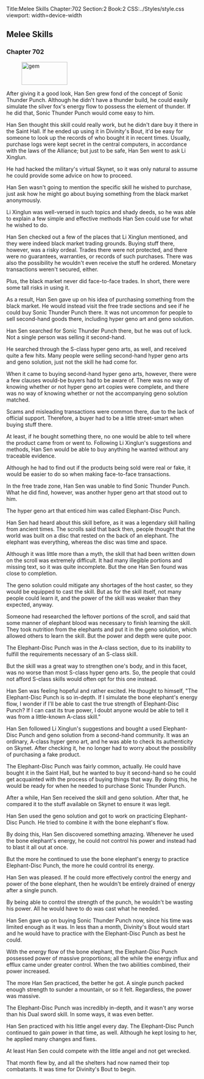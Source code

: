 Title:Melee Skills 
Chapter:702 
Section:2 
Book:2 
CSS:../Styles/style.css 
viewport: width=device-width
  
## Melee Skills
### Chapter 702
  
<figure>
	<img src="../Images/gem.gif" alt="gem" id="gem" width="120" height="60" />
</figure>
  

  
After giving it a good look, Han Sen grew fond of the concept of Sonic Thunder Punch. Although he didn't have a thunder build, he could easily simulate the silver fox's energy flow to possess the element of thunder. If he did that, Sonic Thunder Punch would come easy to him.

Han Sen thought this skill could really work, but he didn't dare buy it there in the Saint Hall. If he ended up using it in Divinity's Bout, it'd be easy for someone to look up the records of who bought it in recent times. Usually, purchase logs were kept secret in the central computers, in accordance with the laws of the Alliance; but just to be safe, Han Sen went to ask Li Xinglun.

He had hacked the military's virtual Skynet, so it was only natural to assume he could provide some advice on how to proceed.

Han Sen wasn't going to mention the specific skill he wished to purchase, just ask how he might go about buying something from the black market anonymously.

Li Xinglun was well-versed in such topics and shady deeds, so he was able to explain a few simple and effective methods Han Sen could use for what he wished to do.

Han Sen checked out a few of the places that Li Xinglun mentioned, and they were indeed black market trading grounds. Buying stuff there, however, was a risky ordeal. Trades there were not protected, and there were no guarantees, warranties, or records of such purchases. There was also the possibility he wouldn't even receive the stuff he ordered. Monetary transactions weren't secured, either.

Plus, the black market never did face-to-face trades. In short, there were some tall risks in using it.

As a result, Han Sen gave up on his idea of purchasing something from the black market. He would instead visit the free trade sections and see if he could buy Sonic Thunder Punch there. It was not uncommon for people to sell second-hand goods there, including hyper geno art and geno solution.

Han Sen searched for Sonic Thunder Punch there, but he was out of luck. Not a single person was selling it second-hand.

He searched through the S-class hyper geno arts, as well, and received quite a few hits. Many people were selling second-hand hyper geno arts and geno solution, just not the skill he had come for.

When it came to buying second-hand hyper geno arts, however, there were a few clauses would-be buyers had to be aware of. There was no way of knowing whether or not hyper geno art copies were complete, and there was no way of knowing whether or not the accompanying geno solution matched.

Scams and misleading transactions were common there, due to the lack of official support. Therefore, a buyer had to be a little street-smart when buying stuff there.

At least, if he bought something there, no one would be able to tell where the product came from or went to. Following Li Xinglun's suggestions and methods, Han Sen would be able to buy anything he wanted without any traceable evidence.

Although he had to find out if the products being sold were real or fake, it would be easier to do so when making face-to-face transactions.

In the free trade zone, Han Sen was unable to find Sonic Thunder Punch. What he did find, however, was another hyper geno art that stood out to him.

The hyper geno art that enticed him was called Elephant-Disc Punch.

Han Sen had heard about this skill before, as it was a legendary skill hailing from ancient times. The scrolls said that back then, people thought that the world was built on a disc that rested on the back of an elephant. The elephant was everything, whereas the disc was time and space.

Although it was little more than a myth, the skill that had been written down on the scroll was extremely difficult. It had many illegible portions and missing text, so it was quite incomplete. But the one Han Sen found was close to completion.

The geno solution could mitigate any shortages of the host caster, so they would be equipped to cast the skill. But as for the skill itself, not many people could learn it, and the power of the skill was weaker than they expected, anyway.

Someone had researched the leftover portions of the scroll, and said that some manner of elephant blood was necessary to finish learning the skill. They took nutrition from the elephants and put it in the geno solution, which allowed others to learn the skill. But the power and depth were quite poor.

The Elephant-Disc Punch was in the A-class section, due to its inability to fulfill the requirements necessary of an S-class skill.

But the skill was a great way to strengthen one's body, and in this facet, was no worse than most S-class hyper geno arts. So, the people that could not afford S-class skills would often opt for this one instead.

Han Sen was feeling hopeful and rather excited. He thought to himself, "The Elephant-Disc Punch is so in-depth. If I simulate the bone elephant's energy flow, I wonder if I'll be able to cast the true strength of Elephant-Disc Punch? If I can cast its true power, I doubt anyone would be able to tell it was from a little-known A-class skill."

Han Sen followed Li Xinglun's suggestions and bought a used Elephant-Disc Punch and geno solution from a second-hand community. It was an ordinary, A-class hyper geno art, and he was able to check its authenticity on Skynet. After checking it, he no longer had to worry about the possibility of purchasing a fake product.

The Elephant-Disc Punch was fairly common, actually. He could have bought it in the Saint Hall, but he wanted to buy it second-hand so he could get acquainted with the process of buying things that way. By doing this, he would be ready for when he needed to purchase Sonic Thunder Punch.

After a while, Han Sen received the skill and geno solution. After that, he compared it to the stuff available on Skynet to ensure it was legit.

Han Sen used the geno solution and got to work on practicing Elephant-Disc Punch. He tried to combine it with the bone elephant's flow.

By doing this, Han Sen discovered something amazing. Whenever he used the bone elephant's energy, he could not control his power and instead had to blast it all out at once.

But the more he continued to use the bone elephant's energy to practice Elephant-Disc Punch, the more he could control its energy.

Han Sen was pleased. If he could more effectively control the energy and power of the bone elephant, then he wouldn't be entirely drained of energy after a single punch.

By being able to control the strength of the punch, he wouldn't be wasting his power. All he would have to do was cast what he needed.

Han Sen gave up on buying Sonic Thunder Punch now, since his time was limited enough as it was. In less than a month, Divinity's Bout would start and he would have to practice with the Elephant-Disc Punch as best he could.

With the energy flow of the bone elephant, the Elephant-Disc Punch possessed power of massive proportions; all the while the energy influx and efflux came under greater control. When the two abilities combined, their power increased.

The more Han Sen practiced, the better he got. A single punch packed enough strength to sunder a mountain, or so it felt. Regardless, the power was massive.

The Elephant-Disc Punch was incredibly in-depth, and it wasn't any worse than his Dual sword skill. In some ways, it was even better.

Han Sen practiced with his little angel every day. The Elephant-Disc Punch continued to gain power in that time, as well. Although he kept losing to her, he applied many changes and fixes.

At least Han Sen could compete with the little angel and not get wrecked.

That month flew by, and all the shelters had now named their top combatants. It was time for Divinity's Bout to begin.